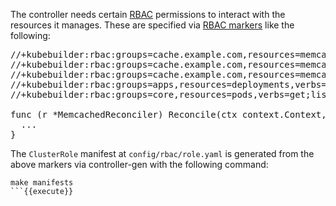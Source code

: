 The controller needs certain [RBAC](https://kubernetes.io/docs/reference/access-authn-authz/rbac/) permissions to interact with the resources it manages. These are specified via [RBAC markers](https://book.kubebuilder.io/reference/markers/rbac.html) like the following:

<pre class="file">
//+kubebuilder:rbac:groups=cache.example.com,resources=memcacheds,verbs=get;list;watch;create;update;patch;delete
//+kubebuilder:rbac:groups=cache.example.com,resources=memcacheds/status,verbs=get;update;patch
//+kubebuilder:rbac:groups=cache.example.com,resources=memcacheds/finalizers,verbs=update
//+kubebuilder:rbac:groups=apps,resources=deployments,verbs=get;list;watch;create;update;patch;delete
//+kubebuilder:rbac:groups=core,resources=pods,verbs=get;list;

func (r *MemcachedReconciler) Reconcile(ctx context.Context, req ctrl.Request) (ctrl.Result, error) {
  ...
}
</pre>

The `ClusterRole` manifest at `config/rbac/role.yaml` is generated from the above markers via controller-gen with the following command:

```
make manifests
```{{execute}}
